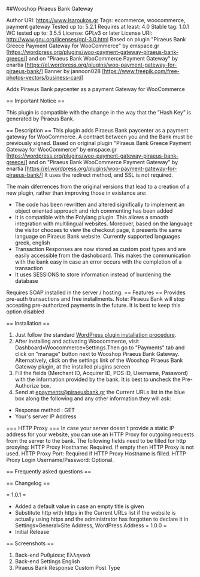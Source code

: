 ##Wooshop Piraeus Bank Gateway


Author URI: https://www.lsaroukos.gr
Tags: ecommerce, woocommerce, payment gateway
Tested up to: 5.2.1
Requires at least: 4.0
Stable tag: 1.0.1
WC tested up to: 3.5.5
License: GPLv3 or later
License URI: http://www.gnu.org/licenses/gpl-3.0.html
Based on plugin "Piraeus Bank Greece Payment Gateway for WooCommerce" by emspace.gr [https://wordpress.org/plugins/woo-payment-gateway-piraeus-bank-greece/] and 
 on "Piraeus Bank WooCommerce Payment Gateway" by enartia [https://el.wordpress.org/plugins/woo-payment-gateway-for-piraeus-bank/]
Banner by jannoon028  [https://www.freepik.com/free-photos-vectors/business-card]

Adds Piraeus Bank paycenter as a payment Gateway for WooCommerce

== Important Notice == 

This plugin is compatible with the change in the way that the ”Hash Key” is generated by Piraeus Bank.

== Description ==
This plugin adds Piraeus Bank paycenter as a payment gateway for WooCommerce. A contract between you and the Bank must be previously signed. Based on original plugin "Piraeus Bank Greece Payment Gateway for WooCommerce" by emspace.gr [https://wordpress.org/plugins/woo-payment-gateway-piraeus-bank-greece/] and 
 on "Piraeus Bank WooCommerce Payment Gateway" by enartia [https://el.wordpress.org/plugins/woo-payment-gateway-for-piraeus-bank/]
It uses the redirect method, and SSL is not required.

The main diferrences from the original versions that lead to a creation of a new plugin, rather than improving those in existance are:
* The code has been rewritten and altered significally to implement an object oriented approach and rich commenting has been added
* It is compatible with the Polylang plugin. This allows a smooth integration with multilingual websites. Moreover, based on the language the visitor chooses to view the checkout page, it presents the same language on Piraeus Bank website. Currently supported languages greek, english
* Transaction Responses are now stored as custom post types and are easily accessible from the dashoboard. This makes the communication with the bank easy in case an error occurs with the completion of a transaction
* It uses SESSIONS to store information instead of burdening the database



Requires SOAP installed in the server / hosting.
== Features ==
Provides pre-auth transactions and free installments.
Note: Piraeus Bank will stop accepting pre-authorized payments in the future. It is best to keep this option disabled

== Installation ==

1. Just follow the standard [WordPress plugin installation procedure](http://codex.wordpress.org/Managing_Plugins).
2. After installing and activating Woocommerce, visit Dashboard»Woocommerce»Settings.Then go to "Payments" tab and click on "manage" button next to Wooshop Piraeus Bank Gateway. Alternatively, click on the settings link of the Wooshop Piraeus Bank Gateway plugin, at the installed plugins screen
3. Fill the fields (Merchant ID, Acquirer ID, POS ID, Username, Password) with the information provided by the bank. It is best to uncheck the Pre-Authorize box.
4. Send at epayments@piraeusbank.gr the Current URLs list in the blue box along the following and any other information they will ask: 
  * Response method : GET
  * Your's server IP Address 

=== HTTP Proxy ===
In case your server doesn't provide a static IP address for your website, you can use an HTTP Proxy for outgoing requests from the server to the bank. The following fields need to be filled for http proxying:
HTTP Proxy Hostname: Required. If empty then HTTP Proxy is not used.
HTTP Proxy Port: Required if HTTP Proxy Hostname is filled.
HTTP Proxy Login Username/Password: Optional.


== Frequently asked questions ==


== Changelog ==

= 1.0.1 =
* Added a default value in case an empty title is given
* Substitute http with https in the Current URLs list if the website is actually using https and the administrator has forgotten to declare it in Settings»General»Site Address, WordPress Address
= 1.0.0 =
* Initial Release

== Screenshots ==

1. Back-end Ρυθμίσεις Ελληνικά
2. Back-end Settings English
3. Piraeus Bank Response Custom Post Type
